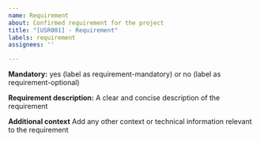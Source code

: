 ```yaml
---
name: Requirement
about: Confirmed requirement for the project
title: "[USR001] - Requirement"
labels: requirement
assignees: ''

---
```


**Mandatory:** yes (label as requirement-mandatory) or no (label as requirement-optional)

**Requirement description:**
A clear and concise description of the requirement

**Additional context**
Add any other context or technical information relevant to the requirement
